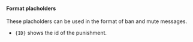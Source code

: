 #### Format placholders

These placholders can be used in the format of ban and mute messages.

* `{ID}` shows the id of the punishment.
